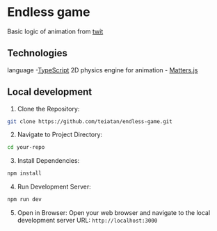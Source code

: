 # Endless game

Basic logic of animation from [twit](https://twitter.com/nicolasdnl/status/1749715070928433161?s=20)

## Technologies

language -[TypeScript](https://www.typescriptlang.org/)
2D physics engine for animation - [Matters.js](https://brm.io/matter-js/docs/)

## Local development

1. Clone the Repository:
```bash
git clone https://github.com/teiatan/endless-game.git
```

2. Navigate to Project Directory:
```bash
cd your-repo
```

3. Install Dependencies:
```bash
npm install
```

4. Run Development Server:
```bash
npm run dev
```

5. Open in Browser:
Open your web browser and navigate to the local development server URL: `http://localhost:3000`